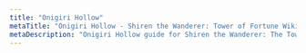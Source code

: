 ```yaml
---
title: "Onigiri Hollow"
metaTitle: "Onigiri Hollow - Shiren the Wanderer: Tower of Fortune Wiki"
metaDescription: "Onigiri Hollow guide for Shiren the Wanderer: The Tower of Fortune and the Dice of Fate."
---
```

